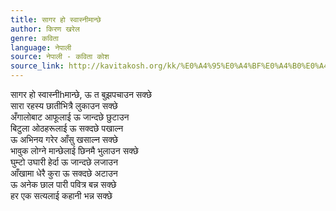 ```yaml
---
title: सागर हो स्वास्नीमान्छे
author: किरण खरेल
genre: कविता
language: नेपाली
source: नेपाली - कविता कोश
source_link: http://kavitakosh.org/kk/%E0%A4%95%E0%A4%BF%E0%A4%B0%E0%A4%A3_%E0%A4%96%E0%A4%B0%E0%A5%87%E0%A4%B2
---
```


सागर हो स्वास्नीhमान्छे, ऊ त बुझपचाउन सक्छे  
सारा रहस्य छातीभित्रै लुकाउन सक्छे  
अँगालोबाट आफूलाई ऊ जान्दछे छुटाउन  
बिटुला ओठहरूलाई ऊ सक्दछे पखाल्न  
ऊ अभिनय गरेर आँसु खसाल्न सक्छे  
भावुक लोग्ने मान्छेलाई छिनमै भुलाउन सक्छे  
घुम्टो उघारी हेर्दा ऊ जान्दछे लजाउन  
आँखामा धेरै कुरा ऊ सक्दछे अटाउन  
ऊ अनेक छाल पारी पवित्र बन्न सक्छे  
हर एक सत्यलाई कहानी भन्न सक्छे
